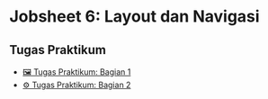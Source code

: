 # Jobsheet 6: Layout dan Navigasi

## Tugas Praktikum

- [🖼️ Tugas Praktikum: Bagian 1](./Laporan%20Praktikum/README.MD)
- [⚙️ Tugas Praktikum: Bagian 2](./Laporan%20Praktikum/README.MD)
